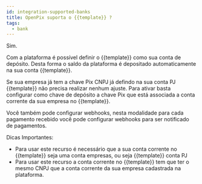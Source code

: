 ```yaml
---
id: integration-supported-banks
title: OpenPix suporta o {{template}} ?
tags:
  - bank
---
```


Sim.

Com a plataforma é possível definir o {{template}} como sua conta de depósito. Desta forma o saldo da plataforma é depositado automaticamente na sua conta {{template}}.

Se sua empresa já tem a chave Pix CNPJ já defindo na sua conta PJ {{template}} não precisa realizar nenhum ajuste. Para ativar basta configurar como chave de depósito a chave Pix que está associada a conta corrente da sua empresa no {{template}}.

Você também pode configurar webhooks, nesta modalidade para cada pagamento recebido você pode configurar webhooks para ser notificado de pagamentos.

Dicas Importantes:

- Para usar este recurso é necessário que a sua conta corrente no {{template}} seja uma conta empresas, ou seja {{template}} conta PJ
- Para usar este recurso a conta corrente no {{template}} tem que ter o mesmo CNPJ que a conta corrente da sua empresa cadastrada na plataforma.
